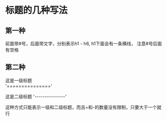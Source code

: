 # 标题的几种写法 #
## 第一种 

前面带#号，后面带文字，分别表示h1 - h6, h1下面会有一条横线， 注意#号后面有空格

## 第二种

这是一级标题          
'==============='

这是二级标题
'---------------'

这种方式只能表示一级和二级标题，而且=和-的数量没有限制，只要大于一个就行